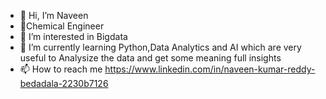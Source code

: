 - 👋 Hi, I’m Naveen 
- 🏫Chemical Engineer
- 👀 I’m interested in Bigdata
- 🌱 I’m currently learning Python,Data Analytics and AI which are very useful to Analysize the data and get some meaning full insights
- 📫 How to reach me https://www.linkedin.com/in/naveen-kumar-reddy-bedadala-2230b7126

<!---
Neevan960/Neevan960 is a ✨ special ✨ repository because its `README.md` (this file) appears on your GitHub profile.
You can click the Preview link to take a look at your changes.
--->
